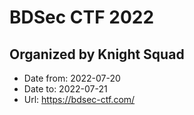 # BDSec CTF 2022
## Organized by Knight Squad

- Date from: 2022-07-20
- Date to: 2022-07-21
- Url: https://bdsec-ctf.com/